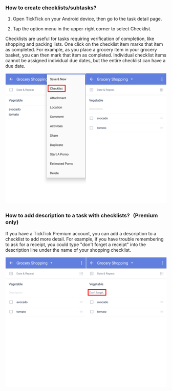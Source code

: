 ### How to create checklists/subtasks?

1. Open TickTick on your Android device, then go to the task detail page.

2. Tap the option menu in the upper-right corner to select Checklist.

Checklists are useful for tasks requiring verification of completion, like shopping and packing lists. One click on the checklist item marks that item as completed. For example, as you place a grocery item in your grocery basket, you can then mark that item as completed. Individual checklist items cannot be assigned individual due dates, but the entire checklist can have a due date.

![](../tick-android/3.3/3.3.2.1.png)
### How to add description to a task with checklists?（Premium only)

If you have a TickTick Premium account, you can add a description to a checklist to add more detail. For example, if you have trouble remembering to ask for a receipt, you could type "don't forget a receipt" into the description line under the name of your shopping checklist.

  

![](../tick-android/3.3/3.3.2.2.png)